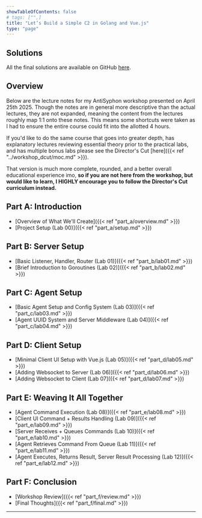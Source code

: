 ```yaml
---
showTableOfContents: false
# tags: ["",]
title: "Let’s Build a Simple C2 in Golang and Vue.js"
type: "page"
---
```

## Solutions
All the final solutions are available on GitHub [here](https://www.github.com/faanross/workshop_antisyphon_25042025).

## Overview
Below are the lecture notes for my AntiSyphon workshop presented on April 25th 2025. Though the notes are in 
general more descriptive than the actual lectures, they are not expanded, meaning the content from the lectures roughly map
1:1 onto these notes. This means some shortcuts were taken as I had to ensure the entire course could fit into the 
allotted 4 hours.

If you'd like to do the same course that goes into greater depth, has explanatory lectures reviewing essential
theory prior to the practical labs, and has multiple bonus labs please see the Director's Cut [here]({{< ref "../workshop_dcut/moc.md" >}}).

That version is much more complete, rounded, and a better overall educational experience imo,
**so if you are not here from the workshop, but would like to learn, I HIGHLY encourage you to follow the Director's Cut curriculum instead.**

## Part A: Introduction
- [Overview of What We'll Create]({{< ref "part_a/overview.md" >}})
- [Project Setup (Lab 00)]({{< ref "part_a/setup.md" >}})

## Part B: Server Setup
- [Basic Listener, Handler, Router (Lab 01)]({{< ref "part_b/lab01.md" >}})
- [Brief Introduction to Goroutines (Lab 02)]({{< ref "part_b/lab02.md" >}})

## Part C: Agent Setup
- [Basic Agent Setup and Config System (Lab 03)]({{< ref "part_c/lab03.md" >}})
- [Agent UUID System and Server Middleware (Lab 04)]({{< ref "part_c/lab04.md" >}})

## Part D: Client Setup
- [Minimal Client UI Setup with Vue.js (Lab 05)]({{< ref "part_d/lab05.md" >}})
- [Adding Websocket to Server (Lab 06)]({{< ref "part_d/lab06.md" >}})
- [Adding Websocket to Client (Lab 07]({{< ref "part_d/lab07.md" >}})

## Part E: Weaving It All Together
- [Agent Command Execution (Lab 08)]({{< ref "part_e/lab08.md" >}})
- [Client UI Command + Results Handling (Lab 09)]({{< ref "part_e/lab09.md" >}})
- [Server Receives + Queues Commands (Lab 10)]({{< ref "part_e/lab10.md" >}})
- [Agent Retrieves Command From Queue (Lab 11)]({{< ref "part_e/lab11.md" >}})
- [Agent Executes, Returns Result, Server Result Processing (Lab 12)]({{< ref "part_e/lab12.md" >}})

## Part F: Conclusion
- [Workshop Review]({{< ref "part_f/review.md" >}})
- [Final Thoughts]({{< ref "part_f/final.md" >}})

___

